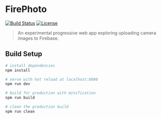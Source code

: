 # FirePhoto

[![Build Status](https://travis-ci.org/ckjeldgaard/firephoto.svg?branch=master)](https://travis-ci.org/ckjeldgaard/firephoto)
[![License](https://img.shields.io/badge/license-MIT-green.svg)](https://github.com/ckjeldgaard/repmax/blob/master/LICENSE.txt)

> An experimental progressive web app exploring uploading camera images to Firebase.

## Build Setup

``` bash
# install dependencies
npm install

# serve with hot reload at localhost:8080
npm run dev

# build for production with minification
npm run build

# clean the production build
npm run clean
```

